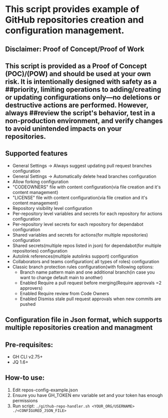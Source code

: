 # This script provides example of GitHub repositories creation and configuration management.

## Disclaimer: Proof of Concept/Proof of Work
## This script is provided as a Proof of Concept (POC)/(POW) and should be used at your own risk. It is intentionally designed with safety as a ##priority, limiting operations to adding/creating or updating configurations only—no deletions or destructive actions are performed. However, always ##review the script's behavior, test in a non-production environment, and verify changes to avoid unintended impacts on your repositories.

## Supported features
* General Settings -> Always suggest updating pull request branches configuration
* General Settings -> Automatically delete head branches configuration
* Allow forking configuration
* "CODEOWNERS" file with content configuration(via file creation and it's content management)
* "LICENSE" file with content configuration(via file creation and it's content management)
* Repository visibility level configuration
* Per-repository level variables and secrets for each repository for actions configuration
* Per-repository level secrets for each repository for dependabot configuration
* Shared variables and secrets for actions(for multiple repositories) configuration
* Shared secrets(multiple repos listed in json) for dependabot(for multiple repositories) configuration
* Autolink references(multiple autolinks support) configuration
* Collaborators and teams configuration( all types of roles) configuration
* Classic branch protection rules configuration(with following options:
    - Branch name pattern main and one additional branch(in case you want to change default main to another)
    - Enabled Require a pull request before merging(Require approvals =2 approvers)
    - Enabled Require review from Code Owners
    - Enabled Dismiss stale pull request approvals when new commits are pushed

## Configuration file in Json format, which supports multiple repositories creation and managment

## Pre-requisites:
* GH CLI v2.75+
* JQ 1.6+

## How-to use:
1. Edit repos-config-example.json
2. Ensure you have GH_TOKEN env variable set and your token has enough permissions
3. Run script: ```./github-repo-handler.sh <YOUR_ORG/USERNAME> ./<CONFIGURED_JSON_FILE>```
